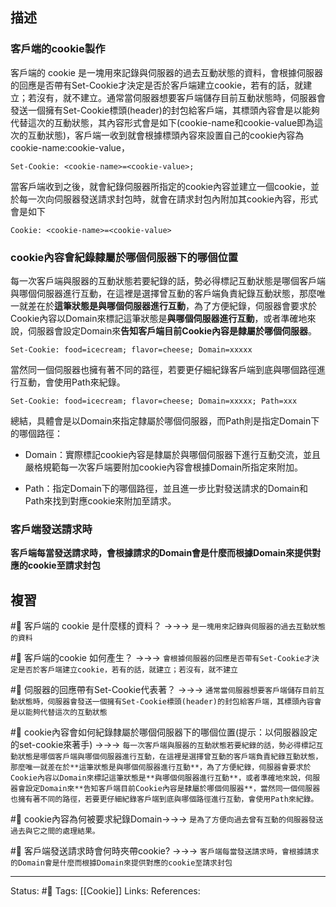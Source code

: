 ## 描述


### 客戶端的cookie製作
客戶端的 cookie 是一塊用來記錄與伺服器的過去互動狀態的資料，會根據伺服器的回應是否帶有Set-Cookie才決定是否於客戶端建立cookie，若有的話，就建立；若沒有，就不建立。通常當伺服器想要客戶端儲存目前互動狀態時，伺服器會發送一個擁有Set-Cookie標頭(header)的封包給客戶端，其標頭內容會是以能夠代替這次的互動狀態，其內容形式會是如下(cookie-name和cookie-value即為這次的互動狀態)，客戶端一收到就會根據標頭內容來設置自己的cookie內容為cookie-name:cookie-value，

```
Set-Cookie: <cookie-name>=<cookie-value>; 
```

當客戶端收到之後，就會紀錄伺服器所指定的cookie內容並建立一個cookie，並於每一次向伺服器發送請求封包時，就會在請求封包內附加其cookie內容，形式會是如下

```
Cookie: <cookie-name>=<cookie-value>
```

### cookie內容會紀錄隸屬於哪個伺服器下的哪個位置

每一次客戶端與服器的互動狀態若要紀錄的話，勢必得標記互動狀態是哪個客戶端與哪個伺服器進行互動，在這裡是選擇曾互動的客戶端負責紀錄互動狀態，那麼唯一就差在於**這筆狀態是與哪個伺服器進行互動**，為了方便紀錄，伺服器會要求於Cookie內容以Domain來標記這筆狀態是**與哪個伺服器進行互動**，或者準確地來說，伺服器會設定Domain來**告知客戶端目前Cookie內容是隸屬於哪個伺服器**。

```
Set-Cookie: food=icecream; flavor=cheese; Domain=xxxxx
```

當然同一個伺服器也擁有著不同的路徑，若要更仔細紀錄客戶端到底與哪個路徑進行互動，會使用Path來紀錄。

```
Set-Cookie: food=icecream; flavor=cheese; Domain=xxxxx; Path=xxx
```

總結，具體會是以Domain來指定隸屬於哪個伺服器，而Path則是指定Domain下的哪個路徑：

- Domain：實際標記cookie內容是隸屬於與哪個伺服器下進行互動交流，並且嚴格規範每一次客戶端要附加cookie內容會根據Domain所指定來附加。

- Path：指定Domain下的哪個路徑，並且進一步比對發送請求的Domain和Path來找到對應cookie來附加至請求。

### 客戶端發送請求時

**客戶端每當發送請求時，會根據請求的Domain會是什麼而根據Domain來提供對應的cookie至請求封包**



## 複習

#🧠 客戶端的 cookie 是什麼樣的資料？  ->->-> `是一塊用來記錄與伺服器的過去互動狀態的資料`
<!--SR:!2023-12-10,338,250-->
#🧠 客戶端的cookie 如何產生？ ->->-> `會根據伺服器的回應是否帶有Set-Cookie才決定是否於客戶端建立cookie，若有的話，就建立；若沒有，就不建立`
<!--SR:!2023-02-14,160,250-->
#🧠 伺服器的回應帶有Set-Cookie代表著？ ->->-> `通常當伺服器想要客戶端儲存目前互動狀態時，伺服器會發送一個擁有Set-Cookie標頭(header)的封包給客戶端，其標頭內容會是以能夠代替這次的互動狀態`
<!--SR:!2023-03-01,170,250-->
#🧠 cookie內容會如何紀錄隸屬於哪個伺服器下的哪個位置(提示：以伺服器設定的set-cookie來著手) ->->-> `每一次客戶端與服器的互動狀態若要紀錄的話，勢必得標記互動狀態是哪個客戶端與哪個伺服器進行互動，在這裡是選擇曾互動的客戶端負責紀錄互動狀態，那麼唯一就差在於**這筆狀態是與哪個伺服器進行互動**，為了方便紀錄，伺服器會要求於Cookie內容以Domain來標記這筆狀態是**與哪個伺服器進行互動**，或者準確地來說，伺服器會設定Domain來**告知客戶端目前Cookie內容是隸屬於哪個伺服器**，當然同一個伺服器也擁有著不同的路徑，若要更仔細紀錄客戶端到底與哪個路徑進行互動，會使用Path來紀錄。`
<!--SR:!2023-05-07,193,230-->

#🧠 cookie內容為何被要求紀錄Domain->->-> `是為了方便向過去曾有互動的伺服器發送過去與它之間的處理結果。`
<!--SR:!2023-01-19,143,250-->

#🧠 客戶端發送請求時會何時夾帶cookie? ->->-> `客戶端每當發送請求時，會根據請求的Domain會是什麼而根據Domain來提供對應的cookie至請求封包`
<!--SR:!2023-03-11,175,250-->

---
Status: #🌱 
Tags:
[[Cookie]]
Links:
References: